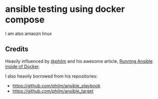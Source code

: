 # ansible testing using docker compose

I am also amaozn linux


## Credits

Heavily influenced by [@philm](https://github.com/philm) and his awesome article, [Running Ansible inside of Docker](https://medium.com/@tech_phil/running-ansible-inside-docker-550d3bb2bdff). 

I also heavily borrowed from his repositories:

* https://github.com/philm/ansible_playbook
* https://github.com/philm/ansible_target


